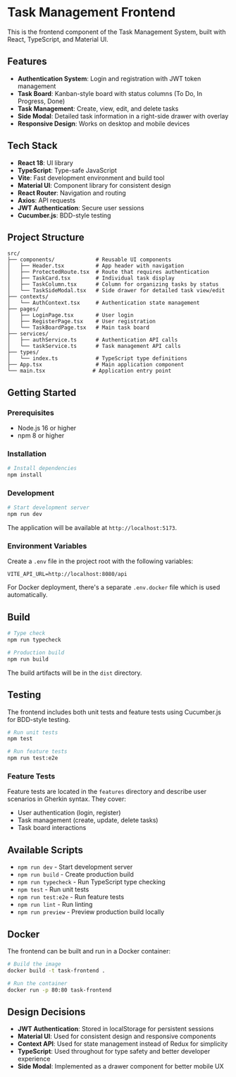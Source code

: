 # Task Management Frontend

This is the frontend component of the Task Management System, built with React, TypeScript, and Material UI.

## Features

- **Authentication System**: Login and registration with JWT token management
- **Task Board**: Kanban-style board with status columns (To Do, In Progress, Done)
- **Task Management**: Create, view, edit, and delete tasks
- **Side Modal**: Detailed task information in a right-side drawer with overlay
- **Responsive Design**: Works on desktop and mobile devices

## Tech Stack

- **React 18**: UI library
- **TypeScript**: Type-safe JavaScript
- **Vite**: Fast development environment and build tool
- **Material UI**: Component library for consistent design
- **React Router**: Navigation and routing
- **Axios**: API requests
- **JWT Authentication**: Secure user sessions
- **Cucumber.js**: BDD-style testing

## Project Structure

```
src/
├── components/             # Reusable UI components
│   ├── Header.tsx          # App header with navigation
│   ├── ProtectedRoute.tsx  # Route that requires authentication
│   ├── TaskCard.tsx        # Individual task display
│   ├── TaskColumn.tsx      # Column for organizing tasks by status
│   └── TaskSideModal.tsx   # Side drawer for detailed task view/edit
├── contexts/
│   └── AuthContext.tsx     # Authentication state management
├── pages/
│   ├── LoginPage.tsx       # User login
│   ├── RegisterPage.tsx    # User registration 
│   └── TaskBoardPage.tsx   # Main task board
├── services/
│   ├── authService.ts      # Authentication API calls
│   └── taskService.ts      # Task management API calls
├── types/
│   └── index.ts            # TypeScript type definitions
├── App.tsx                 # Main application component
└── main.tsx               # Application entry point
```

## Getting Started

### Prerequisites

- Node.js 16 or higher
- npm 8 or higher

### Installation

```bash
# Install dependencies
npm install
```

### Development

```bash
# Start development server
npm run dev
```

The application will be available at `http://localhost:5173`.

### Environment Variables

Create a `.env` file in the project root with the following variables:

```
VITE_API_URL=http://localhost:8080/api
```

For Docker deployment, there's a separate `.env.docker` file which is used automatically.

## Build

```bash
# Type check
npm run typecheck

# Production build
npm run build
```

The build artifacts will be in the `dist` directory.

## Testing

The frontend includes both unit tests and feature tests using Cucumber.js for BDD-style testing.

```bash
# Run unit tests
npm test

# Run feature tests
npm run test:e2e
```

### Feature Tests

Feature tests are located in the `features` directory and describe user scenarios in Gherkin syntax. They cover:

- User authentication (login, register)
- Task management (create, update, delete tasks)
- Task board interactions

## Available Scripts

- `npm run dev` - Start development server
- `npm run build` - Create production build
- `npm run typecheck` - Run TypeScript type checking
- `npm test` - Run unit tests
- `npm run test:e2e` - Run feature tests
- `npm run lint` - Run linting
- `npm run preview` - Preview production build locally

## Docker

The frontend can be built and run in a Docker container:

```bash
# Build the image
docker build -t task-frontend .

# Run the container
docker run -p 80:80 task-frontend
```

## Design Decisions

- **JWT Authentication**: Stored in localStorage for persistent sessions
- **Material UI**: Used for consistent design and responsive components
- **Context API**: Used for state management instead of Redux for simplicity
- **TypeScript**: Used throughout for type safety and better developer experience
- **Side Modal**: Implemented as a drawer component for better mobile UX